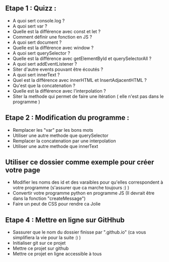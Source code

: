  ## Etape 1 : Quizz :

  - A quoi sert console.log ?
  - A quoi sert var ?
  - Quelle est la différence avec const et let ?
  - Comment définir une fonction en JS ?
  - A quoi sert document ?
  - Quelle est la différence avec window ?
  - A quoi sert querySelector ?
  - Quelle est la différence avec getElementById et querySelectorAll ?
  - A quoi sert addEventListener ?
  - Siter d'autre events pouvant être écoutés ?
  - A quoi sert innerText ?
  - Quel est la différence avec innerHTML et InsertAdjacentHTML ?
  - Qu'est que la concatenation ?
  - Quelle est la différence avec l'interpolation ?
  - Siter la methode qui permet de faire une itération ( elle n'est pas dans le programme )

 ## Etape 2 : Modification du programme :

  - Remplacer les "var" par les bons mots
  - Utiliser une autre methode que querySelector
  - Remplacer la concatenation par une interpolation
  - Utiliser une autre methode que innerText

 ## Utiliser ce dossier comme exemple pour créer votre page

  - Modifier les noms des id et des varaibles pour qu'elles correspondent à votre programme (s'assurer que ca marche toujours :) )
  - Convertir votre programme python en programme JS (Il devrait être dans la fonction "createMessage")
  - Faire un peut de CSS pour rendre ca Jolie

 ## Etape 4 : Mettre en ligne sur GitHhub

  - Sassurer que le nom du dossier finisse par ".github.io" (ca vous simplifiera la vie pour la suite :) )
  - Initialiser git sur ce projet
  - Mettre ce projet sur github
  - Mettre ce projet en ligne accessible à tous

